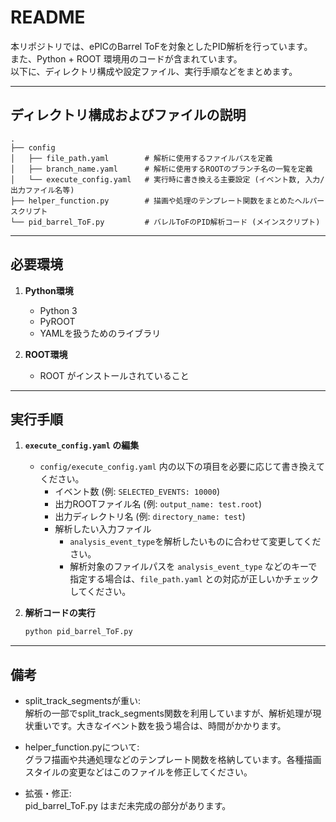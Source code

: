 # README

本リポジトリでは、ePICのBarrel ToFを対象としたPID解析を行っています。  
また、Python + ROOT 環境用のコードが含まれています。  
以下に、ディレクトリ構成や設定ファイル、実行手順などをまとめます。

---

## ディレクトリ構成およびファイルの説明

```
.
├── config
│   ├── file_path.yaml        # 解析に使用するファイルパスを定義
│   ├── branch_name.yaml      # 解析に使用するROOTのブランチ名の一覧を定義
│   └── execute_config.yaml   # 実行時に書き換える主要設定 (イベント数, 入力/出力ファイル名等)
├── helper_function.py        # 描画や処理のテンプレート関数をまとめたヘルパースクリプト
└── pid_barrel_ToF.py         # バレルToFのPID解析コード (メインスクリプト)

```
---

## 必要環境
1. **Python環境**  
   - Python 3  
   - PyROOT
   - YAMLを扱うためのライブラリ
     
2. **ROOT環境**  
   - ROOT がインストールされていること
     
---

## 実行手順
1. **`execute_config.yaml` の編集**  
   - `config/execute_config.yaml` 内の以下の項目を必要に応じて書き換えてください。
     - イベント数 (例: `SELECTED_EVENTS: 10000`)
     - 出力ROOTファイル名 (例: `output_name: test.root`)
     - 出力ディレクトリ名 (例: `directory_name: test`)
     - 解析したい入力ファイル
       - `analysis_event_type`を解析したいものに合わせて変更してください。    
       - 解析対象のファイルパスを `analysis_event_type` などのキーで指定する場合は、`file_path.yaml` との対応が正しいかチェックしてください。
          
2. **解析コードの実行**  
   ```bash
   python pid_barrel_ToF.py
   ```
   
---

## 備考
* split_track_segmentsが重い:  
解析の一部でsplit_track_segments関数を利用していますが、解析処理が現状重いです。大きなイベント数を扱う場合は、時間がかかります。

* helper_function.pyについて:  
グラフ描画や共通処理などのテンプレート関数を格納しています。各種描画スタイルの変更などはこのファイルを修正してください。

* 拡張・修正:  
pid_barrel_ToF.py はまだ未完成の部分があります。
